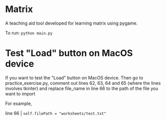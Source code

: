 # Matrix
A teaching aid tool developed for learning matrix using pygame.

To run: `python main.py`

# Test "Load" button on MacOS device
If you want to test the "Load" button on MacOS device.
Then go to practice_exercise.py, comment out lines 62, 63, 64 and 65
(where the lines involves tkinter)
and replace file_name in line 66 to the path of the file you want to import

For example,

line 66 | `self.filePath = "worksheets/test.txt"`
